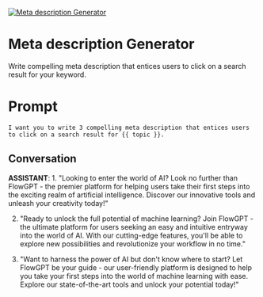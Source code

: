
[![Meta description Generator ](https://flow-prompt-covers.s3.us-west-1.amazonaws.com/icon/minimalist/mini_9.png)]()
# Meta description Generator  
Write compelling meta description that entices users to click on a search result for your keyword.



# Prompt

```
I want you to write 3 compelling meta description that entices users to click on a search result for {{ topic }}.

```

## Conversation

**ASSISTANT**: 1. "Looking to enter the world of AI? Look no further than FlowGPT - the premier platform for helping users take their first steps into the exciting realm of artificial intelligence. Discover our innovative tools and unleash your creativity today!"



2. "Ready to unlock the full potential of machine learning? Join FlowGPT - the ultimate platform for users seeking an easy and intuitive entryway into the world of AI. With our cutting-edge features, you'll be able to explore new possibilities and revolutionize your workflow in no time."



3. "Want to harness the power of AI but don't know where to start? Let FlowGPT be your guide - our user-friendly platform is designed to help you take your first steps into the world of machine learning with ease. Explore our state-of-the-art tools and unlock your potential today!"


